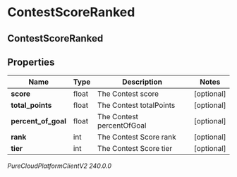 # ContestScoreRanked

## ContestScoreRanked

## Properties

|Name | Type | Description | Notes|
|------------ | ------------- | ------------- | -------------|
| **score** | float | The Contest score | [optional] |
| **total_points** | float | The Contest totalPoints | [optional] |
| **percent_of_goal** | float | The Contest percentOfGoal | [optional] |
| **rank** | int | The Contest Score rank | [optional] |
| **tier** | int | The Contest Score tier | [optional] |



_PureCloudPlatformClientV2 240.0.0_
